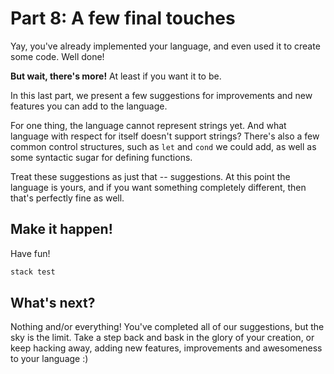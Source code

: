 # Part 8: A few final touches

Yay, you've already implemented your language, and even used it to create some code. Well done!

**But wait, there's more!** At least if you want it to be.

In this last part, we present a few suggestions for improvements and new features you can add to the language.

For one thing, the language cannot represent strings yet.
And what language with respect for itself doesn't support strings?
There's also a few common control structures, such as `let` and `cond` we could add, as well as some syntactic sugar for defining functions.

Treat these suggestions as just that -- suggestions.
At this point the language is yours, and if you want something completely different, then that's perfectly fine as well.


## Make it happen!

Have fun!

```bash
stack test
```

## What's next?

Nothing and/or everything! You've completed all of our suggestions, but the sky is the limit. Take a step back and bask in the glory of your creation, or keep hacking away, adding new features, improvements and awesomeness to your language :)
